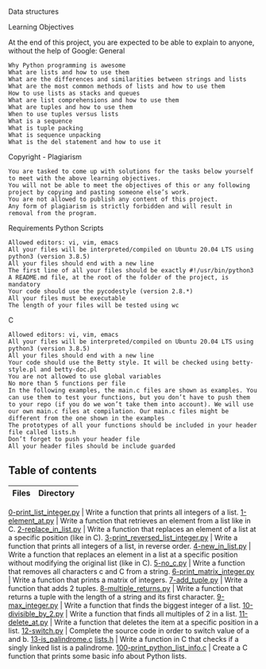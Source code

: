 Data structures

Learning Objectives

At the end of this project, you are expected to be able to explain to anyone, without the help of Google:
General

    Why Python programming is awesome
    What are lists and how to use them
    What are the differences and similarities between strings and lists
    What are the most common methods of lists and how to use them
    How to use lists as stacks and queues
    What are list comprehensions and how to use them
    What are tuples and how to use them
    When to use tuples versus lists
    What is a sequence
    What is tuple packing
    What is sequence unpacking
    What is the del statement and how to use it

Copyright - Plagiarism

    You are tasked to come up with solutions for the tasks below yourself to meet with the above learning objectives.
    You will not be able to meet the objectives of this or any following project by copying and pasting someone else’s work.
    You are not allowed to publish any content of this project.
    Any form of plagiarism is strictly forbidden and will result in removal from the program.

Requirements
Python Scripts

    Allowed editors: vi, vim, emacs
    All your files will be interpreted/compiled on Ubuntu 20.04 LTS using python3 (version 3.8.5)
    All your files should end with a new line
    The first line of all your files should be exactly #!/usr/bin/python3
    A README.md file, at the root of the folder of the project, is mandatory
    Your code should use the pycodestyle (version 2.8.*)
    All your files must be executable
    The length of your files will be tested using wc

C

    Allowed editors: vi, vim, emacs
    All your files will be interpreted/compiled on Ubuntu 20.04 LTS using python3 (version 3.8.5)
    All your files should end with a new line
    Your code should use the Betty style. It will be checked using betty-style.pl and betty-doc.pl
    You are not allowed to use global variables
    No more than 5 functions per file
    In the following examples, the main.c files are shown as examples. You can use them to test your functions, but you don’t have to push them to your repo (if you do we won’t take them into account). We will use our own main.c files at compilation. Our main.c files might be different from the one shown in the examples
    The prototypes of all your functions should be included in your header file called lists.h
    Don’t forget to push your header file
    All your header files should be include guarded
## Table of contents 
Files | Directory
------|----------

[0-print_list_integer.py](./0-print_list_integer.py) | Write a function that prints all integers of a list.
[1-element_at.py](./1-element_at.py) | Write a function that retrieves an element from a list like in C.
[2-replace_in_list.py](./2-replace_in_list.py) | Write a function that replaces an element of a list at a specific position (like in C).
[3-print_reversed_list_integer.py](./3-print_reversed_list_integer.py) | Write a function that prints all integers of a list, in reverse order.
[4-new_in_list.py](./4-new_in_list.py) | Write a function that replaces an element in a list at a specific position without modifying the original list (like in C).
[5-no_c.py](./5-no_c.py) | Write a function that removes all characters c and C from a string.
[6-print_matrix_integer.py](./6-print_matrix_integer.py) | Write a function that prints a matrix of integers.
[7-add_tuple.py](./7-add_tuple.py) | Write a function that adds 2 tuples.
[8-multiple_returns.py](./8-multiple_returns.py) | Write a function that returns a tuple with the length of a string and its first character.
[9-max_integer.py](./9-max_integer.py) | Write a function that finds the biggest integer of a list. 
[10-divisible_by_2.py](./10-divisible_by_2.py) | Write a function that finds all multiples of 2 in a list.
[11-delete_at.py](./11-delete_at.py) | Write a function that deletes the item at a specific position in a list.
[12-switch.py](./12-switch.py) | Complete the source code in order to switch value of a and b.
[13-is_palindrome.c](./13-is_palindrome.c) [lists.h](./lists.h) | Write a function in C that checks if a singly linked list is a palindrome.
[100-print_python_list_info.c](./100-print_python_list_info.c) | Create a C function that prints some basic info about Python lists.
